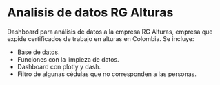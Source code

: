 # Analisis de datos RG Alturas
Dashboard para análisis de datos a la empresa RG Alturas, empresa que expide certificados de trabajo en alturas en Colombia.
Se incluye:
- Base de datos.
- Funciones con la limpieza de datos.
- Dashboard con plotly y dash.
- Filtro de algunas cédulas que no corresponden a las personas.
